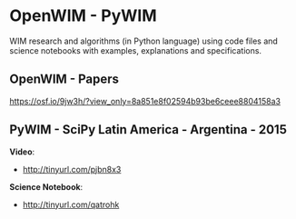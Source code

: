 # OpenWIM - PyWIM

WIM research and algorithms (in Python language) using code files and science notebooks with examples, explanations and specifications.

## OpenWIM - Papers

https://osf.io/9jw3h/?view_only=8a851e8f02594b93be6ceee8804158a3

## PyWIM - SciPy Latin America - Argentina - 2015

**Video**:

* http://tinyurl.com/pjbn8x3

**Science Notebook**:

* http://tinyurl.com/qatrohk
